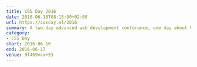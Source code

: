 ```yaml
---
title: CSS Day 2016
date: 2016-06-16T08:15:00+02:00
url: https://cssday.nl/2016
summary: A two-day advanced web development conference, one day about CSS, and one day about HTML.
category:
- CSS Day
start: 2016-06-16
end: 2016-06-17
venue: 9f469vcx+53
---
```

